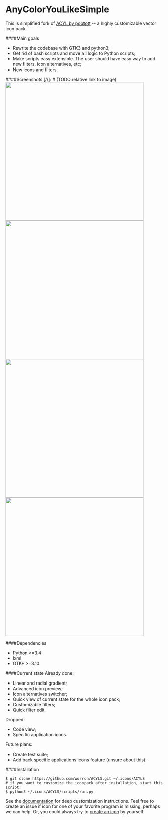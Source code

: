 # AnyColorYouLikeSimple
This is simplified fork of [ACYL by pobtott](http://gnome-look.org/content/show.php/?content=102435) -- a highly customizable vector icon pack.

####Main goals
* Rewrite the codebase with GTK3 and python3;
* Get rid of bash scripts and move all logic to Python scripts;
* Make scripts easy extensible. The user should have easy way to add new filters, icon alternatives, etc;
* New icons and filters.

####Screenshots
[//]: # (TODO:relative link to image)
<img src="https://github.com/worron/ACYLS/wiki/images/Screenshot-1.png" width="440"> <img src="https://github.com/worron/ACYLS/wiki/images/Screenshot-2.png" width="440">
<img src="https://github.com/worron/ACYLS/wiki/images/Screenshot-3.png" width="440"> <img src="https://github.com/worron/ACYLS/wiki/images/Screenshot-4.png" width="440">

####Dependencies
* Python >=3.4
* lxml
* GTK+ >=3.10

####Current state
Already done:
* Linear and radial gradient;
* Advanced icon preview;
* Icon alternatives switcher;
* Quick view of current state for the whole icon pack;
* Customizable filters;
* Quick filter edit.

Dropped:
* Code view;
* Specific application icons.

Future plans:
* Create test suite;
* Add back specific applications icons feature (unsure about this).

####Installation
```shell
$ git clone https://github.com/worron/ACYLS.git ~/.icons/ACYLS
# if you want to customize the iconpack after installation, start this script:
$ python3 ~/.icons/ACYLS/scripts/run.py
```

See the [documentation](https://github.com/worron/ACYLS/wiki) for deep customization instructions. Feel free to create an issue if icon for one of your favorite program is missing, perhaps we can help. Or, you could always try to [create an icon](https://github.com/worron/ACYLS/wiki/Create-new-icon) by yourself.
